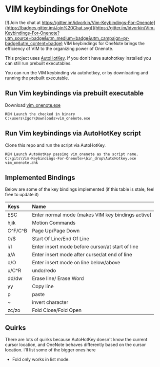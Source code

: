 VIM keybindings for OneNote
====

[![Join the chat at https://gitter.im/idvorkin/Vim-Keybindings-For-Onenote](https://badges.gitter.im/Join%20Chat.svg)](https://gitter.im/idvorkin/Vim-Keybindings-For-Onenote?utm_source=badge&utm_medium=badge&utm_campaign=pr-badge&utm_content=badge)
VIM keybindings for OneNote brings the efficiency of VIM to the organizing power of Onenote. 

This project uses [AutoHotKey](http://www.autohotkey.com/). If you don't have autohotkey installed you can still run prebuilt executables. 

You can run the VIM keybinding via autohotkey, or by downloading and running the prebuilt executable.

Run Vim keybindings via prebuilt executable
-----

Download [vim\_onenote.exe](https://github.com/idvorkin/Vim-Keybindings-For-Onenote/raw/master/vim_onenote.exe)

```
REM Launch the checked in binary
C:\users\Igor\Downloads>vim_onenote.exe
```

Run Vim keybindings via AutoHotKey script
----

Clone this repo and run the script via AutoHotKey.

```
REM Launch AutoHotKey passing vim_onenote as the script name.
C:\gits\Vim-Keybindings-For-Onenote>\bin_drop\AutoHotkey.exe vim_onenote.ahk
```

Implemented Bindings
-----
Below are some of the key bindings implemented (if this table is stale, feel free to update it)

| Keys | Name|
|:------|:----|
|ESC | Enter normal mode (makes VIM key bindings active)|
| hjik | Motion Commands|
|C^F/C^B|Page Up/Page Down|
|0/$|Start Of Line/End Of Line|
|i/I| Enter insert mode before cursor/at start of line |
|a/A|Enter insert mode after curser/at end of line|
|o/O|Enter insert mode on line below/above|
|u/C^R|undo/redo|
|dd/dw|Erase line/ Erase Word|
|yy|Copy line|
|p|paste|
|~|invert character|
| zc/zo| Fold Close/Fold Open|

Quirks
-----
There are lots of quirks because AutoHotKey doesn't know the current cursor location, and OneNote behaves differently based on the cursor location. I'll list some of the bigger ones here
* Fold only works in list mode.
